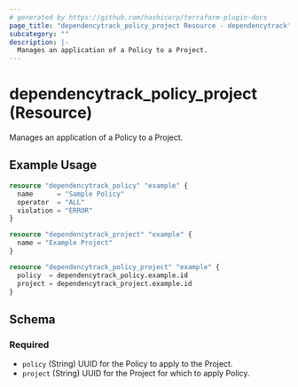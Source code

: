 ```yaml
---
# generated by https://github.com/hashicorp/terraform-plugin-docs
page_title: "dependencytrack_policy_project Resource - dependencytrack"
subcategory: ""
description: |-
  Manages an application of a Policy to a Project.
---
```


# dependencytrack_policy_project (Resource)

Manages an application of a Policy to a Project.

## Example Usage

```terraform
resource "dependencytrack_policy" "example" {
  name      = "Sample Policy"
  operator  = "ALL"
  violation = "ERROR"
}

resource "dependencytrack_project" "example" {
  name = "Example Project"
}

resource "dependencytrack_policy_project" "example" {
  policy  = dependencytrack_policy.example.id
  project = dependencytrack_project.example.id
}
```

<!-- schema generated by tfplugindocs -->
## Schema

### Required

- `policy` (String) UUID for the Policy to apply to the Project.
- `project` (String) UUID for the Project for which to apply Policy.
